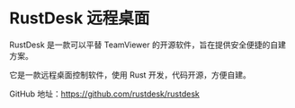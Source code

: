 # RustDesk 远程桌面

RustDesk 是一款可以平替 TeamViewer 的开源软件，旨在提供安全便捷的自建方案。

它是一款远程桌面控制软件，使用 Rust 开发，代码开源，方便自建。

GitHub 地址：https://github.com/rustdesk/rustdesk
